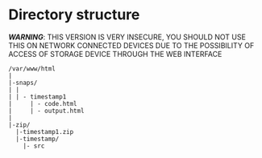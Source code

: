 # Directory structure

***WARNING***: THIS VERSION IS VERY INSECURE, YOU SHOULD NOT USE THIS ON NETWORK CONNECTED DEVICES DUE TO THE POSSIBILITY OF ACCESS OF STORAGE DEVICE THROUGH THE WEB INTERFACE
```
/var/www/html
|
|-snaps/
| |
| | - timestamp1
|     | - code.html
|     | - output.html
|
|-zip/
  |-timestamp1.zip
  |-timestamp/
    |- src
```
